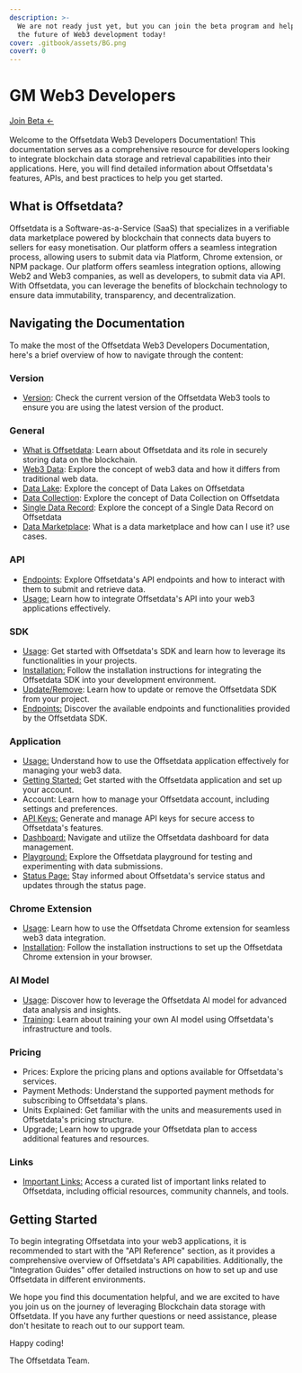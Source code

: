 ```yaml
---
description: >-
  We are not ready just yet, but you can join the beta program and help shape
  the future of Web3 development today!  
cover: .gitbook/assets/BG.png
coverY: 0
---
```


# GM Web3 Developers

[Join Beta <-](https://offsetdata.com/blog/beta-testing-program/)\
\
Welcome to the Offsetdata Web3 Developers Documentation! This documentation serves as a comprehensive resource for developers looking to integrate blockchain data storage and retrieval capabilities into their applications. Here, you will find detailed information about Offsetdata's features, APIs, and best practices to help you get started.

## What is Offsetdata?

Offsetdata is a Software-as-a-Service (SaaS) that specializes in a verifiable data marketplace powered by blockchain that connects data buyers to sellers for easy monetisation. Our platform offers a seamless integration process, allowing users to submit data via Platform, Chrome extension, or NPM package. Our platform offers seamless integration options, allowing Web2 and Web3 companies, as well as developers, to submit data via API. With Offsetdata, you can leverage the benefits of blockchain technology to ensure data immutability, transparency, and decentralization.

## Navigating the Documentation

To make the most of the Offsetdata Web3 Developers Documentation, here's a brief overview of how to navigate through the content:

### Version

* [Version](version.md): Check the current version of the Offsetdata Web3 tools to ensure you are using the latest version of the product.

### General

* [What is Offsetdata](./#what-is-offsetdata): Learn about Offsetdata and its role in securely storing data on the blockchain.
* [Web3 Data](broken-reference): Explore the concept of web3 data and how it differs from traditional web data.
* [Data Lake](application/datalake/): Explore the concept of Data Lakes on Offsetdata
* [Data Collection](application/datalake/collection.md): Explore the concept of Data Collection on Offsetdata
* [Single Data Record](application/playground.md): Explore the concept of a Single Data Record on Offsetdata
* [Data Marketplace](https://marketplace.offsetdata.com): What is a data marketplace and how can I use it? use cases.

### API

* [Endpoints](api/endpoints.md): Explore Offsetdata's API endpoints and how to interact with them to submit and retrieve data.
* [Usage:](api/usage.md) Learn how to integrate Offsetdata's API into your web3 applications effectively.

### SDK

* [Usage](api/usage.md#offsetdata-api-usage-documentation): Get started with Offsetdata's SDK and learn how to leverage its functionalities in your projects.
* [Installation:](sdk/installation.md) Follow the installation instructions for integrating the Offsetdata SDK into your development environment.
* [Update/Remove](sdk/update-remove.md): Learn how to update or remove the Offsetdata SDK from your project.
* [Endpoints:](sdk/endpoints.md) Discover the available endpoints and functionalities provided by the Offsetdata SDK.

### Application

* [Usage](api/usage.md)[:](broken-reference/) Understand how to use the Offsetdata application effectively for managing your web3 data.
* [Getting Started](application/getting-started.md)[:](application/getting-started.md) Get started with the Offsetdata application and set up your account.
* Account: Learn how to manage your Offsetdata account, including settings and preferences.
* [API Keys:](application/api-keys.md) Generate and manage API keys for secure access to Offsetdata's features.
* [Dashboard:](application/dashboard.md) Navigate and utilize the Offsetdata dashboard for data management.
* [Playground:](application/playground.md) Explore the Offsetdata playground for testing and experimenting with data submissions.
* [Status Page](application/status-page.md)[:](application/status-page.md) Stay informed about Offsetdata's service status and updates through the status page.

### Chrome Extension

* [Usage](chrome-extension/usage.md): Learn how to use the Offsetdata Chrome extension for seamless web3 data integration.
* [Installation](chrome-extension/installation.md): Follow the installation instructions to set up the Offsetdata Chrome extension in your browser.

### AI Model

* [Usage](ai-model/usage.md): Discover how to leverage the Offsetdata AI model for advanced data analysis and insights.
* [Training](ai-model/training.md): Learn about training your own AI model using Offsetdata's infrastructure and tools.

### Pricing

* Prices: Explore the pricing plans and options available for Offsetdata's services.
* Payment Methods: Understand the supported payment methods for subscribing to Offsetdata's plans.
* Units Explained: Get familiar with the units and measurements used in Offsetdata's pricing structure.
* Upgrade[:](broken-reference/) Learn how to upgrade your Offsetdata plan to access additional features and resources.

### Links

* [Important Links](links/important-links.md)[:](links/important-links.md) Access a curated list of important links related to Offsetdata, including official resources, community channels, and tools.

## Getting Started

To begin integrating Offsetdata into your web3 applications, it is recommended to start with the "API Reference" section, as it provides a comprehensive overview of Offsetdata's API capabilities. Additionally, the "Integration Guides" offer detailed instructions on how to set up and use Offsetdata in different environments.

We hope you find this documentation helpful, and we are excited to have you join us on the journey of leveraging Blockchain data storage with Offsetdata. If you have any further questions or need assistance, please don't hesitate to reach out to our support team.

Happy coding!

The Offsetdata Team.
